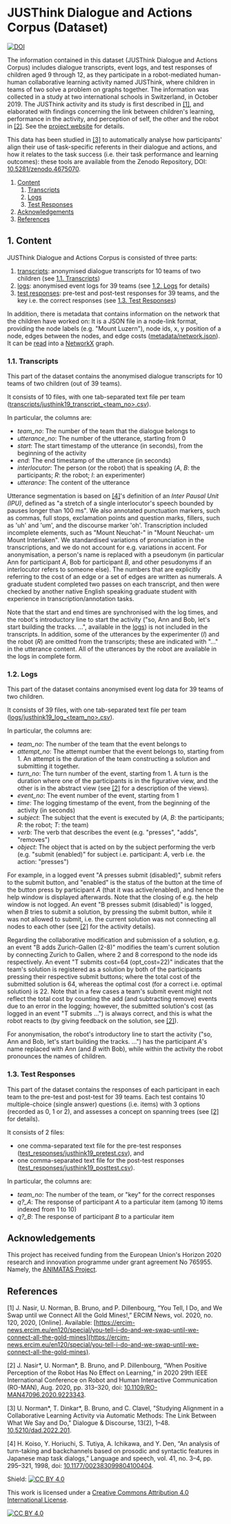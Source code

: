 # JUSThink Dialogue and Actions Corpus (Dataset)

[![DOI](https://zenodo.org/badge/344263661.svg)](https://zenodo.org/badge/latestdoi/344263661)

The information contained in this dataset (JUSThink Dialogue and Actions Corpus) includes dialogue transcripts, event logs, and test responses of children aged 9 through 12, as they participate in a robot-mediated human-human collaborative learning activity named JUSThink, where children in teams of two solve a problem on graphs together. 
The information was collected in a study at two international schools in Switzerland, in October 2019.
The JUSThink activity and its study is first described in [[1]](#references), and elaborated with findings concerning the link between children's learning, performance in the activity, and perception of self, the other and the robot in [[2]](#references).
See the [project website](https://www.epfl.ch/labs/chili/index-html/research/animatas/justhink/) for details.

This data has been studied in [[3]](#references) to automatically analyse how participants' align their use of task-specific referents in their dialogue and actions, and how it relates to the task success (i.e. their task performance and learning outcomes): these tools are available from the Zenodo Repository, DOI: [10.5281/zenodo.4675070](http://doi.org/10.5281/zenodo.4675070).


1. [Content](#code_description)
    1. [Transcripts](#transcript_content)
    2. [Logs](#log_content)
    3. [Test Responses](#test_content)
2. [Acknowledgements](#acknowledgements)
3. [References](#references)


## 1. Content

JUSThink Dialogue and Actions Corpus is consisted of three parts:

1. [transcripts](transcripts): anonymised dialogue transcripts for 10 teams of two children (see [1.1. Transcripts](#transcript_content))
2. [logs](logs): anonymised event logs for 39 teams (see [1.2. Logs](#log_content) for details)
3. [test responses](test_responses): pre-test and post-test responses for 39 teams, and the key i.e. the correct responses (see [1.3. Test Responses](#test_content))

In addition, there is metadata that contains information on the network that the children have worked on:
It is a JSON file in a node-link format, providing the node labels (e.g. "Mount Luzern"), node ids, x, y position of a node, edges between the nodes, and edge costs ([metadata/network.json](metadata/network.json)).
It can be [read](https://networkx.org/documentation/stable/reference/readwrite/generated/networkx.readwrite.json_graph.node_link_graph.html) into a [NetworkX](https://networkx.org/) graph.


### 1.1. Transcripts <a name="transcript_content"></a>
This part of the dataset contains the anonymised dialogue transcripts for 10 teams of two children (out of 39 teams).

It consists of 10 files, with one tab-separated text file per team ([transcripts/justhink19_transcript_<team_no\>.csv](transcripts/)).

In particular, the columns are:

* *team_no*: The number of the team that the dialogue belongs to
* *utterance_no*: The number of the utterance, starting from 0
* *start*: The start timestamp of the utterance (in seconds), from the beginning of the activity
* *end*: The end timestamp of the utterance (in seconds)
* *interlocutor*: The person (or the robot) that is speaking (*A*, *B*: the participants; *R*: the robot; *I*: an experimenter)
* *utterance*: The content of the utterance

Utterance segmentation is based on [[4]](#references)'s definition of an *Inter Pausal Unit (IPU)*, defined as "a stretch of a single interlocutor's speech bounded by pauses longer than 100 ms". 
We also annotated punctuation markers, such as commas, full stops, exclamation points and question marks, fillers, such as 'uh' and 'um', and the discourse marker 'oh'.
Transcription included incomplete elements, such as "Mount Neuchat-" in "Mount Neuchat- um Mount Interlaken".
We standardised variations of pronunciation in the transcriptions, and we do not account for e.g. variations in accent.
For anonymisation, a person's name is replaced with a pseudonym (in particular Ann for participant *A*, Bob for participant *B*, and other pesudonyms if an interlocutor refers to someone else).
The numbers that are explicitly referring to the cost of an edge or a set of edges are written as numerals.
A graduate student completed two passes on each transcript, and then were checked by another native English speaking graduate student with experience in transcription/annotation tasks.

Note that the start and end times are synchronised with the log times, and the robot's introductory line to start the activity ("so, Ann and Bob, let's start building the tracks. ...", available in the [logs](#log_content)) is not included in the transcripts. In addition, some of the utterances by the experimenter (*I*) and the robot (*R*) are omitted from the transcripts; these are indicated with "..." in the utterance content. All of the utterances by the robot are available in the logs in complete form.


### 1.2. Logs <a name="log_content"></a>
This part of the dataset contains anonymised event log data for 39 teams of two children.

It consists of 39 files, with one tab-separated text file per team ([logs/justhink19_log_<team_no\>.csv](logs/)).

In particular, the columns are:

* *team_no*: The number of the team that the event belongs to
* *attempt_no*: The attempt number that the event belongs to, starting from 1. An attempt is the duration of the team constructing a solution and submitting it together.
* *turn_no*: The turn number of the event, starting from 1. A turn is the duration where one of the participants is in the figurative view, and the other is in the abstract view (see [[2]](#references) for a description of the views).
* *event_no*: The event number of the event, starting from 1
* *time*: The logging timestamp of the event, from the beginning of the activity (in seconds)
* *subject*: The subject that the event is executed by (*A*, *B*: the participants; *R*: the robot; *T*: the team)
* *verb*: The verb that describes the event (e.g. "presses", "adds", "removes")
* *object*: The object that is acted on by the subject performing the verb (e.g. "submit (enabled)" for subject i.e. participant: *A*, verb i.e. the action: "presses")

For example, in a logged event "A presses submit (disabled)", submit refers to the submit button, and "enabled" is the status of the button at the time of the button press by participant *A* (that it was active/enabled), and hence the help window is displayed afterwards.
Note that the closing of e.g. the help window is not logged.
An event "B presses submit (disabled)" is logged, when *B* tries to submit a solution, by pressing the submit button, while it was not allowed to submit, i.e. the current solution was not connecting all nodes to each other (see [[2]](#references) for the activity details).

Regarding the collaborative modification and submission of a solution, e.g. an event "B adds Zurich-Gallen (2-8)" modifies the team's current solution by connecting Zurich to Gallen, where 2 and 8 correspond to the node ids respectively.
An event "T submits	cost=64 (opt_cost=22)" indicates that the team's solution is registered as a solution by both of the participants pressing their respective submit buttons; where the total cost of the submitted solution is 64, whereas the optimal cost (for a correct i.e. optimal solution) is 22.
Note that in a few cases a team's submit event might not reflect the total cost by counting the add (and subtracting remove) events due to an error in the logging; however, the submitted solution's cost (as logged in an event "T submits ...") is always correct, and this is what the robot reacts to (by giving feedback on the solution, see [[2]](#references)).

For anonymisation, the robot's introductory line to start the activity ("so, Ann and Bob, let's start building the tracks. ...") has the participant *A*'s name replaced with Ann (and *B* with Bob), while within the activity the robot pronounces the names of children.


### 1.3. Test Responses <a name="test_content"></a>
This part of the dataset contains the responses of each participant in each team to the pre-test and post-test for 39 teams.
Each test contains 10 multiple-choice (single answer) questions (i.e. items) with 3 options (recorded as 0, 1 or 2), and assesses a concept on spanning trees (see [[2]](#references) for details).

It consists of 2 files:

* one comma-separated text file for the pre-test responses ([test_responses/justhink19_pretest.csv](test_responses/justhink19_pretest.csv)), and
* one comma-separated text file for the post-test responses ([test_responses/justhink19_posttest.csv](test_responses/justhink19_posttest.csv)).

In particular, the columns are:

* *team_no*: The number of the team, or "key" for the correct responses
* *q?\_A*: The response of participant *A* to a particular item (among 10 items indexed from 1 to 10)
* *q?\_B*: The response of participant *B* to a particular item


## Acknowledgements
 This project has received funding from the European Union's Horizon 2020 research and innovation programme under grant agreement No 765955. Namely, the [ANIMATAS Project](https://www.animatas.eu/).


## References <a name="references"></a>
[1] J. Nasir, U. Norman, B. Bruno, and P. Dillenbourg, “You Tell, I Do, and We Swap until we Connect All the Gold Mines!,” ERCIM News, vol. 2020, no. 120, 2020, [Online]. Available: [https://ercim-news.ercim.eu/en120/special/you-tell-i-do-and-we-swap-until-we-connect-all-the-gold-mines](https://ercim-news.ercim.eu/en120/special/you-tell-i-do-and-we-swap-until-we-connect-all-the-gold-mines).

[2] J. Nasir\*, U. Norman\*, B. Bruno, and P. Dillenbourg, “When Positive Perception of the Robot Has No Effect on Learning,” in 2020 29th IEEE International Conference on Robot and Human Interactive Communication (RO-MAN), Aug. 2020, pp. 313–320, doi: [10.1109/RO-MAN47096.2020.9223343](https://doi.org/10.1109/RO-MAN47096.2020.9223343).

[3] U. Norman\*, T. Dinkar\*, B. Bruno, and C. Clavel, "Studying Alignment in a Collaborative Learning Activity via Automatic Methods: The Link Between What We Say and Do," Dialogue & Discourse, 13(2), 1–48. [10.5210/dad.2022.201](https://doi.org/10.5210/dad.2022.201).

[4] H. Koiso, Y. Horiuchi, S. Tutiya, A. Ichikawa, and Y. Den, “An analysis of turn-taking and backchannels based on prosodic and syntactic features in Japanese map task dialogs,” Language and speech, vol. 41, no. 3–4, pp. 295–321, 1998, doi: [10.1177/002383099804100404](https://doi.org/10.1177/002383099804100404).



Shield: [![CC BY 4.0][cc-by-shield]][cc-by]

This work is licensed under a [Creative Commons Attribution 4.0 International License][cc-by].

[![CC BY 4.0][cc-by-image]][cc-by]

[cc-by]: http://creativecommons.org/licenses/by/4.0/
[cc-by-image]: https://i.creativecommons.org/l/by/4.0/88x31.png
[cc-by-shield]: https://img.shields.io/badge/License-CC%20BY%204.0-lightgrey.svg
